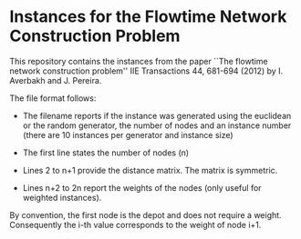 # Instances for the Flowtime Network Construction Problem

This repository contains the instances from the paper ``The flowtime network construction problem'' IIE Transactions 44, 681-694 (2012) by I. Averbakh and J. Pereira.

The file format follows:

- The filename reports if the instance was generated using the euclidean or the random generator, the number of nodes and an instance number (there are 10 instances per generator and instance size)

- The first line states the number of nodes (n)

- Lines 2 to n+1 provide the distance matrix. The matrix is symmetric.

- Lines n+2 to 2n report the weights of the nodes (only useful for weighted instances). 

By convention, the first node is the depot and does not require a weight. Consequently the i-th value corresponds to the weight of node i+1.
